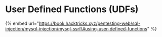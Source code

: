 # User Defined Functions \(UDFs\)

{% embed url="https://book.hacktricks.xyz/pentesting-web/sql-injection/mysql-injection/mysql-ssrf\#using-user-defined-functions" %}



